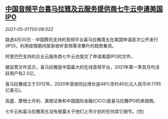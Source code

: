 <!--1619829064000-->
[中国音频平台喜马拉雅及云服务提供商七牛云申请美国IPO](https://cn.reuters.com/article/ximalaya-qiniuusa-ipo-0430-fri-idCNKBS2CI2UO)
------

<div><i>2021-05-01T00:08:02Z</i></div><p>路透4月30日 - 中国腾讯支持的音频平台喜马拉雅周五在美国申请首次公开发行(IPO)，利用疫情期间居家收听音频需求攀升的趋势集资。</p><p>阿里巴巴支持的企业云服务商七牛云也提交了申请美国IPO的文件。</p><p>据监管文件显示，喜马拉雅是中国最大的在线音频平台，2021年第一季其月均活跃用户有2.5亿。</p><p>喜马拉雅成立于2012年，2020年营收同比增长逾48%至约40亿元人民币(6.1795亿美元)。</p><p>高盛、摩根士丹利、美银证券和中国国际金融(CICC)是喜马拉雅IPO的承销商。</p><p>七牛云和喜马拉雅周五没有披露关于他们上市计划的任何其它细节。(完)</p>
